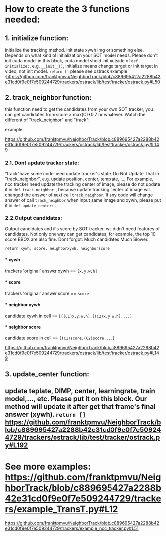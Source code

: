 # How to create the 3 functions needed:

## 1.    initialize function:
initialize the tracking method. init state xywh img or something else.
Depends on what kind of initialization your SOT model needs. Please don't init cuda model in this block,
cuda model shold init outside of `def initialize:`, e.g. `__init__()`,
initialize means change target or init target in video, not init model.
`return []`
please see ostrack example :https://github.com/franktpmvu/NeighborTrack/blob/c889695427a2288b42e31cd0f9e0f7e509244729/trackers/ostrack/lib/test/tracker/ostrack.py#L50

## 2.    track_neighbor function:
this function need to get the candidates from your own SOT tracker,
you can get candidates from score > max(C)*0.7 or whatever.
Watch the different of "track_neighbor" and "track":

example:

https://github.com/franktpmvu/NeighborTrack/blob/c889695427a2288b42e31cd0f9e0f7e509244729/trackers/ostrack/lib/test/tracker/ostrack.py#L149

### 2.1. Dont update tracker state:

"track"have some code need update tracker's state,
Do Not Update That in "track_neighbor", e.g. update position, center, template, ...,
For example, ncc tracker need update the tracking center of image,
please do not update it in `def track_neighbor:`,
because update tracking center of image will changed the answer of next call `track_neighbor`.
If any code will change answer of call `track_neighbor` when input same image and xywh,
please put it in `def update_center:` .

### 2.2.Output candidates:

Output candidates and it's score by SOT tracker, we didn't need features of candidates.
Not only one way can get candidates, for example, the top 10 score BBOX are also fine.
Dont forgot: Much candidates Much Slower. 
 

`return xywh, score, neighborxywh, neighborscore`
#### * xywh 
trackers 'original' answer xywh == `[x,y,w,h]`
#### * score 
trackers 'original' answer score == `score`
#### * neighbor xywh
candidate xywh in cell == `[[(C1)x,y,w,h],[(C2)x,y,w,h],...]`
#### * neighbor score
candidate score in cell == `[(C1)score,(C2)score,...]`

https://github.com/franktpmvu/NeighborTrack/blob/c889695427a2288b42e31cd0f9e0f7e509244729/trackers/ostrack/lib/test/tracker/ostrack.py#L149

## 3. update_center function:
update teplate, DIMP, center, learningrate, train model,..., etc.
Please put it on this block.
Our method will update it after get that frame's final answer (xywh).
`return []`
https://github.com/franktpmvu/NeighborTrack/blob/c889695427a2288b42e31cd0f9e0f7e509244729/trackers/ostrack/lib/test/tracker/ostrack.py#L192
---------------------------------------
# See more examples: https://github.com/franktpmvu/NeighborTrack/blob/c889695427a2288b42e31cd0f9e0f7e509244729/trackers/example_TransT.py#L12
https://github.com/franktpmvu/NeighborTrack/blob/c889695427a2288b42e31cd0f9e0f7e509244729/trackers/example_ncc_tracker.py#L51
